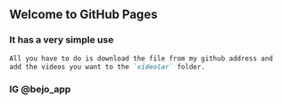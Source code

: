 ## Welcome to GitHub Pages
### It has a very simple use


```markdown
All you have to do is download the file from my github address and 
add the videos you want to the `videolar` folder.
```


### IG @bejo_app

